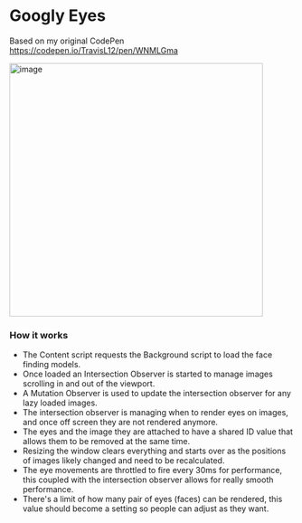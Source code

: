 # Googly Eyes

Based on my original CodePen https://codepen.io/TravisL12/pen/WNMLGma

<img width="448" alt="image" src="https://github.com/TravisL12/googly_eyes/assets/2141322/aac34a6b-133c-479a-84fd-95aaa903f169">

### How it works

- The Content script requests the Background script to load the face finding models.
- Once loaded an Intersection Observer is started to manage images scrolling in and out of the viewport.
- A Mutation Observer is used to update the intersection observer for any lazy loaded images.
- The intersection observer is managing when to render eyes on images, and once off screen they are not rendered anymore.
- The eyes and the image they are attached to have a shared ID value that allows them to be removed at the same time.
- Resizing the window clears everything and starts over as the positions of images likely changed and need to be recalculated.
- The eye movements are throttled to fire every 30ms for performance, this coupled with the intersection observer allows for really smooth performance.
- There's a limit of how many pair of eyes (faces) can be rendered, this value should become a setting so people can adjust as they want.
